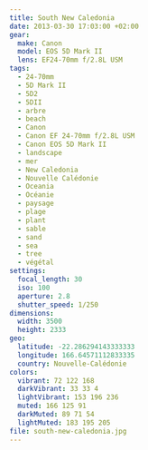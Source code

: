 ```yaml
---
title: South New Caledonia
date: 2013-03-30 17:03:00 +02:00
gear:
  make: Canon
  model: EOS 5D Mark II
  lens: EF24-70mm f/2.8L USM
tags:
  - 24-70mm
  - 5D Mark II
  - 5D2
  - 5DII
  - arbre
  - beach
  - Canon
  - Canon EF 24-70mm f/2.8L USM
  - Canon EOS 5D Mark II
  - landscape
  - mer
  - New Caledonia
  - Nouvelle Calédonie
  - Oceania
  - Océanie
  - paysage
  - plage
  - plant
  - sable
  - sand
  - sea
  - tree
  - végétal
settings:
  focal_length: 30
  iso: 100
  aperture: 2.8
  shutter_speed: 1/250
dimensions:
  width: 3500
  height: 2333
geo:
  latitude: -22.286294143333333
  longitude: 166.64571112833335
  country: Nouvelle-Calédonie
colors:
  vibrant: 72 122 168
  darkVibrant: 33 33 4
  lightVibrant: 153 196 236
  muted: 166 125 91
  darkMuted: 89 71 54
  lightMuted: 183 195 205
file: south-new-caledonia.jpg
---
```



